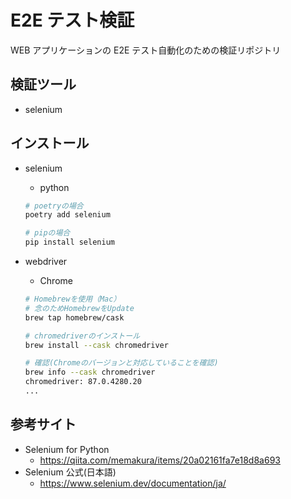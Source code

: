 # E2E テスト検証

WEB アプリケーションの E2E テスト自動化のための検証リポジトリ

## 検証ツール

- selenium

## インストール

- selenium

  - python

  ```bash
  # poetryの場合
  poetry add selenium

  # pipの場合
  pip install selenium
  ```

- webdriver

  - Chrome

  ```bash
  # Homebrewを使用（Mac）
  # 念のためHomebrewをUpdate
  brew tap homebrew/cask

  # chromedriverのインストール
  brew install --cask chromedriver

  # 確認(Chromeのバージョンと対応していることを確認)
  brew info --cask chromedriver
  chromedriver: 87.0.4280.20
  ...
  ```

## 参考サイト

- Selenium for Python
  - https://qiita.com/memakura/items/20a02161fa7e18d8a693
- Selenium 公式(日本語)
  - https://www.selenium.dev/documentation/ja/
